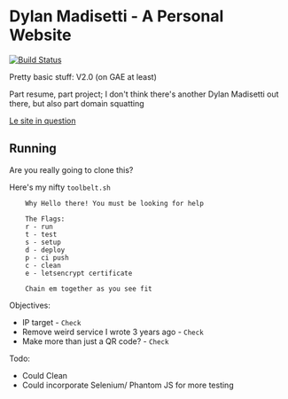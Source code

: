 Dylan Madisetti - A Personal Website
=========

[![Build Status](https://travis-ci.org/dmadisetti/dylanmadisetti.png)](https://travis-ci.org/dylanmadisetti/dylanmadisetti)

Pretty basic stuff: V2.0 (on GAE at least)

Part resume, part project; I don't think there's another Dylan Madisetti out there, but also part domain squatting

[Le site in question](http://www.dylanmadisetti.com/)

Running
---
Are you really going to clone this?

Here's my nifty `toolbelt.sh`

```
    Why Hello there! You must be looking for help

    The Flags:
    r - run
    t - test
    s - setup
    d - deploy
    p - ci push
    c - clean
    e - letsencrypt certificate

    Chain em together as you see fit
```


Objectives:

- IP target - `Check`
- Remove weird service I wrote 3 years ago - `Check`
- Make more than just a QR code? - `Check`

Todo:

- Could Clean
- Could incorporate Selenium/ Phantom JS for more testing